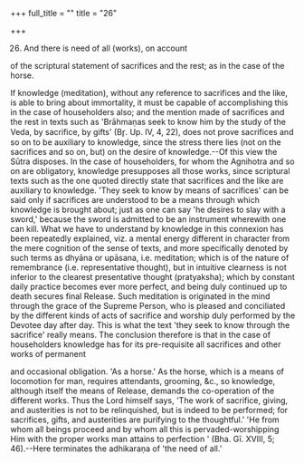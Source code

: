 +++
full_title = ""
title = "26"

+++


26. And there is need of all (works), on account

of the scriptural statement of sacrifices and the rest; as in the case of the horse.

If knowledge (meditation), without any reference to sacrifices and the like, is able to bring about immortality, it must be capable of accomplishing this in the case of householders also; and the mention made of sacrifices and the rest in texts such as 'Brāhmaṇas seek to know him by the study of the Veda, by sacrifice, by gifts' (Br̥. Up. IV, 4, 22), does not prove sacrifices and so on to be auxiliary to knowledge, since the stress there lies (not on the sacrifices and so on, but) on the desire of knowledge.--Of this view the Sūtra disposes. In the case of householders, for whom the Agnihotra and so on are obligatory, knowledge presupposes all those works, since scriptural texts such as the one quoted directly state that sacrifices and the like are auxiliary to knowledge. 'They seek to know by means of sacrifices' can be said only if sacrifices are understood to be a means through which knowledge is brought about; just as one can say 'he desires to slay with a sword,' because the sword is admitted to be an instrument wherewith one can kill. What we have to understand by knowledge in this connexion has been repeatedly explained, viz. a mental energy different in character from the mere cognition of the sense of texts, and more specifically denoted by such terms as dhyāna or upāsana, i.e. meditation; which is of the nature of remembrance (i.e. representative thought), but in intuitive clearness is not inferior to the clearest presentative thought (pratyaksha); which by constant daily practice becomes ever more perfect, and being duly continued up to death secures final Release. Such meditation is originated in the mind through the grace of the Supreme Person, who is pleased and conciliated by the different kinds of acts of sacrifice and worship duly performed by the Devotee day after day. This is what the text 'they seek to know through the sacrifice' really means. The conclusion therefore is that in the case of householders knowledge has for its pre-requisite all sacrifices and other works of permanent

and occasional obligation. 'As a horse.' As the horse, which is a means of locomotion for man, requires attendants, grooming, &c., so knowledge, although itself the means of Release, demands the co-operation of the different works. Thus the Lord himself says, 'The work of sacrifice, giving, and austerities is not to be relinquished, but is indeed to be performed; for sacrifices, gifts, and austerities are purifying to the thoughtful.' 'He from whom all beings proceed and by whom all this is pervaded-worshipping Him with the proper works man attains to perfection ' (Bha. Gī. XVIII, 5; 46).--Here terminates the adhikaraṇa of 'the need of all.'

